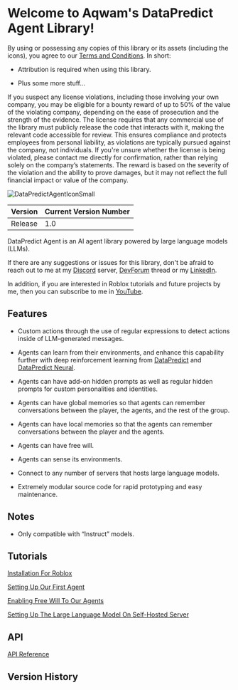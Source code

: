 # Welcome to Aqwam's DataPredict Agent Library!

By using or possessing any copies of this library or its assets (including the icons), you agree to our [Terms and Conditions](TermsAndConditions.md). In short:

* Attribution is required when using this library.

* Plus some more stuff...

If you suspect any license violations, including those involving your own company, you may be eligible for a bounty reward of up to 50% of the value of the violating company, depending on the ease of prosecution and the strength of the evidence. The license requires that any commercial use of the library must publicly release the code that interacts with it, making the relevant code accessible for review. This ensures compliance and protects employees from personal liability, as violations are typically pursued against the company, not individuals. If you're unsure whether the license is being violated, please contact me directly for confirmation, rather than relying solely on the company’s statements. The reward is based on the severity of the violation and the ability to prove damages, but it may not reflect the full financial impact or value of the company.

![DataPredictAgentIconSmall](https://github.com/user-attachments/assets/7d92d759-5771-48dd-b934-2220817d4a28)

| Version | Current Version Number |
|---------|------------------------|
| Release | 1.0                    |

DataPredict Agent is an AI agent library powered by large language models (LLMs).

If there are any suggestions or issues for this library, don't be afraid to reach out to me at my [Discord](https://discord.gg/BAZsynkede) server, [DevForum](https://devforum.roblox.com/t/datapredict-neural-version-beta-zero-pytorch-like-deep-learning-library-meets-roblox/3010845) thread or my [LinkedIn](https://www.linkedin.com/in/aqwam-harish-aiman/).

In addition, if you are interested in Roblox tutorials and future projects by me, then you can subscribe to me in [YouTube](https://www.youtube.com/channel/UCUrwoxv5dufEmbGsxyEUPZw).

## Features

* Custom actions through the use of regular expressions to detect actions inside of LLM-generated messages.

* Agents can learn from their environments, and enhance this capability further with deep reinforcement learning from [DataPredict](https://aqwamcreates.github.io/DataPredict/) and [DataPredict Neural](https://aqwamcreates.github.io/DataPredict-Neural/).

* Agents can have add-on hidden prompts as well as regular hidden prompts for custom personalities and identities.

* Agents can have global memories so that agents can remember conversations between the player, the agents, and the rest of the group.

* Agents can have local memories so that the agents can remember conversations between the player and the agents.

* Agents can have free will.

* Agents can sense its environments.

* Connect to any number of servers that hosts large language models.

* Extremely modular source code for rapid prototyping and easy maintenance.

## Notes

* Only compatible with “Instruct” models.

## Tutorials

[Installation For Roblox](Tutorials/InstallationForRoblox.md)

[Setting Up Our First Agent](Tutorials/SettingUpOurFirstAgent.md)

[Enabling Free Will To Our Agents](Tutorials/EnablingFreeWillToOurAgents.md)

[Setting Up The Large Language Model On Self-Hosted Server](Tutorials/SettingUpTheLargeLanguageModelOnSelfHostedServer.md)

## API

[API Reference](API.md)

## Version History
